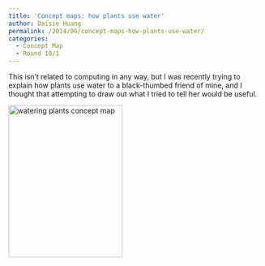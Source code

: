 ```yaml
---
title: 'Concept maps: how plants use water'
author: Daisie Huang
permalink: /2014/06/concept-maps-how-plants-use-water/
categories:
  - Concept Map
  - Round 10/1
---
```

This isn&#8217;t related to computing in any way, but I was recently trying to explain how plants use water to a black-thumbed friend of mine, and I thought that attempting to draw out what I tried to tell her would be useful.

[<img class="alignnone size-medium wp-image-7732" alt="watering plants concept map" src="http://teaching.software-carpentry.org/wp-content/uploads/2014/06/IMG_1992-225x300.jpg" width="225" height="300" />][1]

 [1]: http://teaching.software-carpentry.org/wp-content/uploads/2014/06/IMG_1992.jpg
